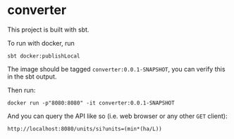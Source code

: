 # converter

This project is built with sbt.

To run with docker, run 

```sbt docker:publishLocal```

The image should be tagged `converter:0.0.1-SNAPSHOT`, you can verify this in the sbt output.

Then run:

```docker run -p"8080:8080" -it converter:0.0.1-SNAPSHOT```

And you can query the API like so (i.e. web browser or any other `GET` client):

```http://localhost:8080/units/si?units=(min*(ha/L))```
